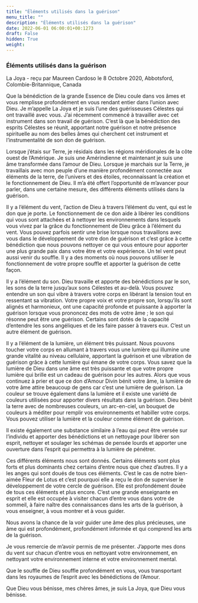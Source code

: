 ```yaml
---
title: "Éléments utilisés dans la guérison"
menu_title: ""
description: "Éléments utilisés dans la guérison"
date: 2022-06-01 06:00:01+00:1273
draft: False
hidden: True
weight:
---
```

### Éléments utilisés dans la guérison

La Joya - reçu par Maureen Cardoso le 8 Octobre 2020, Abbotsford, Colombie-Britannique, Canada

Que la bénédiction de la grande Essence de Dieu coule dans vos âmes et vous remplisse profondément en vous rendant entier dans l’union avec Dieu. Je m’appelle La Joya et je suis l’une des guérisseuses Célestes qui ont travaillé avec vous. J’ai récemment commencé à travailler avec cet instrument dans son travail de guérison. C’est là que la bénédiction des esprits Célestes se réunit, apportant notre guérison et notre présence spirituelle au nom des belles âmes qui cherchent cet instrument et l’instrumentalité de son don de guérison.

Lorsque j’étais sur Terre, je résidais dans les régions méridionales de la côte ouest de l’Amérique. Je suis une Amérindienne et maintenant je suis une âme transformée dans l’amour de Dieu. Lorsque je marchais sur la Terre, je travaillais avec mon peuple d’une manière profondément connectée aux éléments de la terre, de l’univers et des étoiles, reconnaissant la création et le fonctionnement de Dieu. Il m’a été offert l’opportunité de m’avancer pour parler, dans une certaine mesure, des différents éléments utilisés dans la guérison.

Il y a l’élément du vent, l’action de Dieu à travers l’élément du vent, qui est le don que je porte. Le fonctionnement de ce don aide à libérer les conditions qui vous sont attachées et à nettoyer les environnements dans lesquels vous vivez par la grâce du fonctionnement de Dieu grâce à l’élément du vent. Vous pouvez parfois sentir une brise lorsque nous travaillons avec vous dans le développement de votre don de guérison et c’est grâce à cette bénédiction que nous pouvons nettoyer ce qui vous entoure pour apporter une plus grande paix dans votre être et votre expérience. Un tel vent peut aussi venir du souffle. Il y a des moments où nous pouvons utiliser le fonctionnement de votre propre souffle et apporter la guérison de cette façon.

Il y a l’élément du son. Dieu travaille et apporte des bénédictions par le son, les sons de la terre jusqu’aux sons Célestes et au-delà. Vous pouvez entendre un son qui vibre à travers votre corps en libérant la tension tout en ressentant sa vibration. Votre propre voix et votre propre son, lorsqu’ils sont alignés et harmonieux, ont une capacité profonde et puissante à apporter la guérison lorsque vous prononcez des mots de votre âme ; le son qui résonne peut être une guérison. Certains sont dotés de la capacité d’entendre les sons angéliques et de les faire passer à travers eux. C’est un autre élément de guérison.

Il y a l’élément de la lumière, un élément très puissant. Nous pouvons toucher votre corps en allumant à travers vous une lumière qui illumine une grande vitalité au niveau cellulaire, apportant la guérison et une vibration de guérison grâce à cette lumière qui émane de votre corps. Vous savez que la lumière de Dieu dans une âme est très puissante et que votre propre lumière qui brille est un cadeau de guérison pour les autres. Alors que vous continuez à prier et que ce don d’Amour Divin bénit votre âme, la lumière de votre âme attire beaucoup de gens car c’est une lumière de guérison. La couleur se trouve également dans la lumière et il existe une variété de couleurs utilisées pour apporter divers résultats dans la guérison. Dieu bénit la terre avec de nombreuses couleurs, un arc-en-ciel, un bouquet de couleurs à méditer pour remplir vos environnements et habiller votre corps. Vous pouvez utiliser la lumière et la couleur comme élément de guérison.

Il existe également une substance similaire à l’eau qui peut être versée sur l’individu et apporter des bénédictions et un nettoyage pour libérer son esprit, nettoyer et soulager les schémas de pensée lourds et apporter une ouverture dans l’esprit qui permettra à la lumière de pénétrer.

Ces différents éléments nous sont donnés. Certains éléments sont plus forts et plus dominants chez certains d’entre nous que chez d’autres. Il y a les anges qui sont doués de tous ces éléments. C’est le cas de notre bien-aimée Fleur de Lotus et c’est pourquoi elle a reçu le don de superviser le développement de votre cercle de guérison. Elle est profondément douée de tous ces éléments et plus encore. C’est une grande enseignante en esprit et elle est occupée à visiter chacun d’entre vous dans votre de sommeil, à faire naître des connaissances dans les arts de la guérison, à vous enseigner, à vous montrer et à vous guider.

Nous avons la chance de la voir guider une âme des plus précieuses, une âme qui est profondément, profondément informée et qui comprend les arts de la guérison.

Je vous remercie de m’avoir permis de me présenter. J’apporte mes dons du vent sur chacun d’entre vous en nettoyant votre environnement, en nettoyant votre environnement interne et votre environnement mental.

Que le souffle de Dieu souffle profondément en vous, vous transportant dans les royaumes de l’esprit avec les bénédictions de l’Amour.

Que Dieu vous bénisse, mes chères âmes, je suis La Joya, que Dieu vous bénisse.



